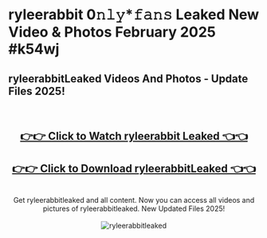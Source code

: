 # ryleerabbit 0𝚗𝚕𝚢*𝚏𝚊𝚗𝚜 Leaked New Video & Photos February 2025 #k54wj

<h2>ryleerabbitLeaked Videos And Photos - Update Files 2025!</h2>
<br>
<div align="center">
<h2><a href="https://mediaupload.pro?title=ryleerabbit&ref=11F" rel="nofollow">👉👉 Click to Watch ryleerabbit Leaked 👈👈</a></h2>
<h2><a href="https://mediaupload.pro?title=ryleerabbit&ref=11F" rel="nofollow">👉👉 Click to Download ryleerabbitLeaked 👈👈</a></h2>
<br>
Get ryleerabbitleaked and all content. Now you can access all videos and pictures of ryleerabbitleaked. New Updated Files 2025!
<br>
<br>
<a href="https://mediaupload.pro?title=ryleerabbit&ref=11F" rel="nofollow" data-target="animated-image.originalLink"><img src="https://i.ibb.co/Gkj2r4b/banner.png" alt="ryleerabbitleaked" style="max-width: 100%; display: inline-block;" data-target="animated-image.originalImage"></a>
</div>
<br>

